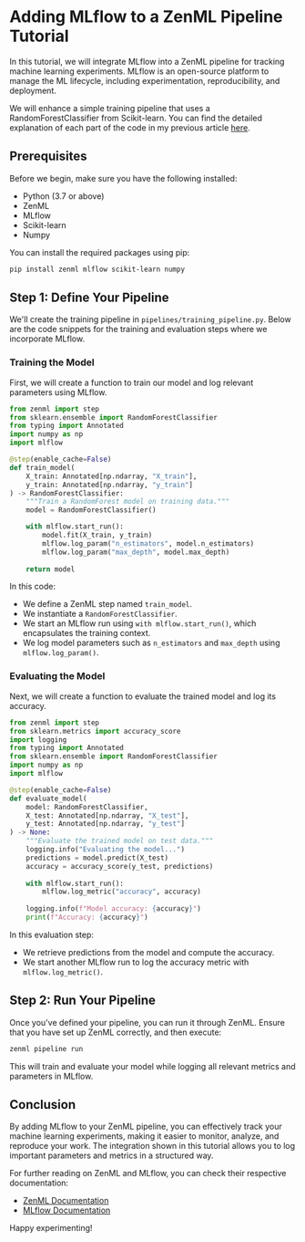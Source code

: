 # Adding MLflow to a ZenML Pipeline Tutorial

In this tutorial, we will integrate MLflow into a ZenML pipeline for tracking machine learning experiments. MLflow is an open-source platform to manage the ML lifecycle, including experimentation, reproducibility, and deployment.

We will enhance a simple training pipeline that uses a RandomForestClassifier from Scikit-learn. You can find the detailed explanation of each part of the code in my previous article [here](https://jheiduk.com/posts/zenml_tutorial/). 

## Prerequisites

Before we begin, make sure you have the following installed:

- Python (3.7 or above)
- ZenML
- MLflow
- Scikit-learn
- Numpy

You can install the required packages using pip:

```bash
pip install zenml mlflow scikit-learn numpy
```

## Step 1: Define Your Pipeline

We'll create the training pipeline in `pipelines/training_pipeline.py`. Below are the code snippets for the training and evaluation steps where we incorporate MLflow.

### Training the Model

First, we will create a function to train our model and log relevant parameters using MLflow.

```python
from zenml import step
from sklearn.ensemble import RandomForestClassifier
from typing import Annotated
import numpy as np
import mlflow

@step(enable_cache=False)
def train_model(
    X_train: Annotated[np.ndarray, "X_train"],
    y_train: Annotated[np.ndarray, "y_train"]
) -> RandomForestClassifier:
    """Train a RandomForest model on training data."""
    model = RandomForestClassifier()

    with mlflow.start_run():
        model.fit(X_train, y_train)
        mlflow.log_param("n_estimators", model.n_estimators)
        mlflow.log_param("max_depth", model.max_depth)
    
    return model
```

In this code:

- We define a ZenML step named `train_model`.
- We instantiate a `RandomForestClassifier`.
- We start an MLflow run using `with mlflow.start_run()`, which encapsulates the training context.
- We log model parameters such as `n_estimators` and `max_depth` using `mlflow.log_param()`.

### Evaluating the Model

Next, we will create a function to evaluate the trained model and log its accuracy.

```python
from zenml import step
from sklearn.metrics import accuracy_score
import logging
from typing import Annotated
from sklearn.ensemble import RandomForestClassifier
import numpy as np
import mlflow

@step(enable_cache=False)
def evaluate_model(
    model: RandomForestClassifier,
    X_test: Annotated[np.ndarray, "X_test"],
    y_test: Annotated[np.ndarray, "y_test"]
) -> None:
    """Evaluate the trained model on test data."""
    logging.info("Evaluating the model...")
    predictions = model.predict(X_test)
    accuracy = accuracy_score(y_test, predictions)
    
    with mlflow.start_run():
        mlflow.log_metric("accuracy", accuracy)
    
    logging.info(f"Model accuracy: {accuracy}")
    print(f"Accuracy: {accuracy}")
```

In this evaluation step:

- We retrieve predictions from the model and compute the accuracy.
- We start another MLflow run to log the accuracy metric with `mlflow.log_metric()`.

## Step 2: Run Your Pipeline

Once you've defined your pipeline, you can run it through ZenML. Ensure that you have set up ZenML correctly, and then execute:

```bash
zenml pipeline run
```

This will train and evaluate your model while logging all relevant metrics and parameters in MLflow.

## Conclusion

By adding MLflow to your ZenML pipeline, you can effectively track your machine learning experiments, making it easier to monitor, analyze, and reproduce your work. The integration shown in this tutorial allows you to log important parameters and metrics in a structured way.

For further reading on ZenML and MLflow, you can check their respective documentation:
- [ZenML Documentation](https://docs.zenml.io/)
- [MLflow Documentation](https://www.mlflow.org/docs/latest/index.html)

Happy experimenting!